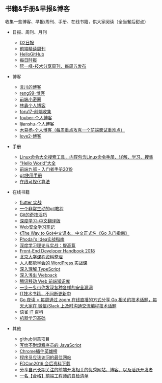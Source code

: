 ## 书籍&手册&早报&博客

收集一些博客、早报/周刊、手册、在线书籍，供大家阅读（全当餐后甜点）

* 日报、周刊、月刊
  * [D2日报](https://daily.fairyever.com/)
  * [前端精读周刊](https://github.com/dt-fe/weekly)
  * [HelloGitHub](https://gitbook.hellogithub.com/)
  * [每日时报](https://wubaiqing.github.io/zaobao/)
  * [阮一峰-技术分享周刊，每周五发布](https://github.com/ruanyf/weekly)

* 博客
  * [言川的博客](https://github.com/lihongxun945/myblog)
  * [reng99-博客](https://github.com/reng99/blogs)
  * [前端小密圈](https://github.com/jawil/blog)
  * [林鑫个人博客](https://github.com/lin-xin/blog)
  * [foru17-前端收集](https://github.com/foru17/front-end-collect)
  * [fouber-个人博客](https://github.com/fouber/blog)
  * [ljianshu-个人博客](https://github.com/ljianshu/Blog)
  * [木易杨-个人博客（每周重点攻克一个前端面试重难点）](https://github.com/yygmind/blog)
  * [love2-博客](https://love2.io/)

* 手册
  * [Linux命令大全搜索工具，内容包含Linux命令手册、详解、学习、搜集](https://github.com/jaywcjlove/linux-command)
  * [“Hello World”大全](https://netsmell.com/apps/helloworldcollection/)
  * [前端九部 - 入门者手册2019](https://www.yuque.com/fe9/basic)
  * [git使用手册](https://gitee.com/progit/)
  * [在线可视化算法](https://algorithm-visualizer.org/)

* 在线书籍 
  * [flutter 实战](https://book.flutterchina.club/)
  * [一个非常生动的git教程](https://github.com/pcottle/learnGitBranching) 
  * [Git的奇技淫巧](https://github.com/521xueweihan/git-tips)
  * [深度学习-中文翻译版](https://exacity.github.io/deeplearningbook-chinese/)
  * [Web安全学习笔记](https://websec.readthedocs.io/zh/latest/)
  * [《The Way to Go》中文译本，中文正式名《Go 入门指南》](https://github.com/Unknwon/the-way-to-go_ZH_CN)
  * [Phodal's Idea实战指南](http://ideabook.phodal.com/)
  * [深度学习理论与实战：提高篇](http://fancyerii.github.io/2019/03/14/dl-book/)
  * [Front-End Developer Handbook 2018](https://frontendmasters.com/books/front-end-handbook/2018/)
  * [北京大学课程资料整理](https://github.com/lib-pku/libpku)
  * [人人都能学会的 WordPress 实战课](https://www.easywpbook.com/)
  * [深入理解 TypeScript](https://jkchao.github.io/typescript-book-chinese/)
  * [深入浅出 Webpack](https://github.com/gwuhaolin/dive-into-webpack)
  * [腾讯移动 Web 前端知识库](https://github.com/AlloyTeam/Mars)
  * [一步一步带你发现各种各样的安全漏洞](https://www.hacksplaining.com/lessons)
  * [IT技术书籍，不间断更新中](https://github.com/TIM168/technical_books)
  * [Go 夜读 > 每周通过 zoom 在线直播的方式分享 Go 相关的技术话题，每天大家在 微信/Slack 上及时沟通交流编程技术话题](https://github.com/developer-learning/reading-go)
  * [语雀 IT 百科](https://www.yuque.com/yuque/blog/yuque-info-tech-encyclopedia)
  * [机器学习基础](https://mitpress.ublish.com/ereader/7093/?preview=#page/1)

* 其他
  * [github创意项目](https://github.com/zhaoolee/StarsAndClown)
  * [写给不耐烦程序员的 JavaScript](https://github.com/apachecn/impatient-js-zh)
  * [Chrome插件英雄榜](https://zhaoolee.gitbooks.io/chrome/content/)
  * [程序员应该访问的最佳网站](https://github.com/tuteng/Best-websites-a-programmer-should-visit-zh)
  * [FDCon2019  会后资料下载](https://shimo.im/docs/VXEZSWMLxlw4XB2M/read)
  * [分享自己长期关注的前端开发相关的优秀网站、博客、以及活跃开发者](https://github.com/foru17/front-end-collect)
  * [一名【合格】前端工程师的自检清单](https://juejin.im/post/5cc1da82f265da036023b628)


